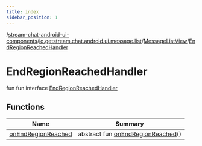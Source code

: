 ```yaml
---
title: index
sidebar_position: 1
---
```

/[stream-chat-android-ui-components](../../../index.md)/[io.getstream.chat.android.ui.message.list](../../index.md)/[MessageListView](../index.md)/[EndRegionReachedHandler](index.md)  
  
  
  
# EndRegionReachedHandler  
fun fun interface [EndRegionReachedHandler](index.md)  
  
## Functions  
  
|  Name |  Summary | 
|---|---|
| <a name="io.getstream.chat.android.ui.message.list/MessageListView.EndRegionReachedHandler/onEndRegionReached/#/PointingToDeclaration/"></a>[onEndRegionReached](onEndRegionReached.md)| <a name="io.getstream.chat.android.ui.message.list/MessageListView.EndRegionReachedHandler/onEndRegionReached/#/PointingToDeclaration/"></a>abstract fun [onEndRegionReached](onEndRegionReached.md)()|

